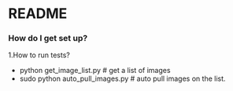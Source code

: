 # README #

### How do I get set up? ###

1.How to run tests?

* python get_image_list.py # get a list of images
* sudo python auto_pull_images.py # auto pull images on the list.
